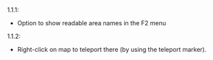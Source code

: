 1.1.1:
- Option to show readable area names in the F2 menu

1.1.2:
- Right-click on map to teleport there (by using the teleport marker).